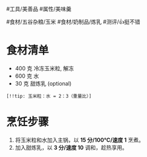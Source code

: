 #工具/美善品 
#属性/美味羹 
 
#食材/五谷杂粮/玉米 #食材/奶制品/炼乳 
#测评/👍挺不错

# 食材清单

- 400 克 冷冻玉米粒, 解冻
- 600 克 水
- 30 克 甜炼乳 (optional)

`[!!tip: 玉米粒：水 = 2：3（重量比）]`

# 烹饪步骤

1. 将玉米粒和水加入主锅，以 **15 分/100°C/速度 1** 烹煮。
2. 加入甜炼乳，以 **3 分/速度 10** 调和，趁热享用。